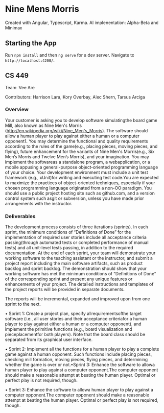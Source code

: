 # Nine Mens Morris

Created with Angular, Typescript, Karma.
AI implenentation: Alpha-Beta and Minimax

## Starting the App
Run `npm install` and then `ng serve` for a dev server. 
Navigate to `http://localhost:4200/`. 


## CS 449

Team: Vee Are

Contributors: Harrison Lara, Kory Overbay, Alec Shern, Tarsus Arciga

### Overview

Your customer is asking you to develop software simulatingthe board game Mill, also known as Nine Men's Morris (http://en.wikipedia.org/wiki/Nine_Men's_Morris). The software should allow a human player to play against either a human or a computer opponent1. You may determine the functional and quality requirements according to the rules of the game(e.g., placing pieces, moving pieces, and flying), future enhancement for the variants of Nine Men's Morris(e.g., Six Men’s Morris and Twelve Men’s Morris), and your imagination. You may implement the softwareas a standalone program, a webapplication, or a mobile appusing a general-purpose object-oriented programming language of your choice. Your development environment must include a unit test framework (e.g., xUnit)for writing and executing test code.You are expected to maximize the practices of object-oriented techniques, especially if your chosen programming language originated from a non-OO paradigm. You should use a public project hosting site such as github.com, and a version control system such asgit or subversion, unless you have made prior arrangements with the instructor.

### Deliverables

The development process consists of three iterations (sprints). In each sprint, the minimum conditions of “Definitions of Done” for the implementation of required user stories include all acceptance criteria passing(through automated tests or completed performance of manual tests) and all unit-level tests passing, in addition to the required documentation. At the end of each sprint, your team will demonstrate your working software to the teaching assistant or the instructor, and submit a project report including the main software artifacts, such as product backlog and sprint backlog. The demonstration should show that your working software has met the minimum conditions of “Definitions of Done” of the corresponding sprint and present any unique features or enhancements of your project. The detailed instructions and templates of the project reports will be provided in separate documents. 

The reports will be incremental, expanded and improved upon from one sprint to the next.
 
• Sprint 1: Create a project plan, specify allrequirementsofthe target software (i.e., all user stories and their acceptance criteriafor a human player to play against either a human or a computer opponent), and implement the primitive functions (e.g., board visualization and pieceplacementfor both players). Note that the board class should be separated from its graphical user interface. 

• Sprint 2: Implement all the functions for a human player to play a complete game against a human opponent. Such functions include placing pieces, checking mill formation, moving pieces, flying pieces, and determining whether the game is over or not.•Sprint 3: Enhance the software to allowa human player to play against a computer opponent.The computer opponent should make a reasonable attempt at beating the human player. Optimal or perfect play is not required, though. 

• Sprint 3: Enhance the software to allowa human player to play against a computer opponent.The computer opponent should make a reasonable attempt at beating the human player. Optimal or perfect play is not required, though. 
